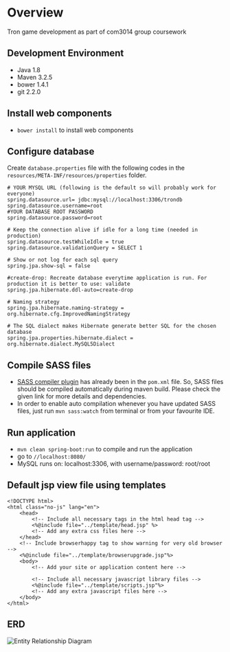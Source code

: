 # Overview
Tron game development as part of com3014 group coursework

## Development Environment
* Java 1.8
* Maven 3.2.5
* bower 1.4.1
* git 2.2.0

## Install web components
* ```bower install``` to install web components

## Configure database
Create ```database.properties``` file with the following codes in the ```resources/META-INF/resources/properties``` folder.

    # YOUR MYSQL URL (following is the default so will probably work for everyone)
    spring.datasource.url= jdbc:mysql://localhost:3306/trondb
    spring.datasource.username=root
    #YOUR DATABASE ROOT PASSWORD
    spring.datasource.password=root
    
    # Keep the connection alive if idle for a long time (needed in production)
    spring.datasource.testWhileIdle = true
    spring.datasource.validationQuery = SELECT 1
    
    # Show or not log for each sql query
    spring.jpa.show-sql = false
    
    #create-drop: Recreate database everytime application is run. For production it is better to use: validate
    spring.jpa.hibernate.ddl-auto=create-drop
    
    # Naming strategy
    spring.jpa.hibernate.naming-strategy = org.hibernate.cfg.ImprovedNamingStrategy
    
    # The SQL dialect makes Hibernate generate better SQL for the chosen database
    spring.jpa.properties.hibernate.dialect = org.hibernate.dialect.MySQL5Dialect

## Compile SASS files
* [SASS compiler plugin](http://www.geodienstencentrum.nl/sass-maven-plugin/plugin-info.html) has already been in the ```pom.xml``` file. So, SASS files should be compiled automatically during maven build. Please check the given link for more details and dependencies.
* In order to enable auto compilation whenever you have updated SASS files, just run ```mvn sass:watch``` from terminal or from your favourite IDE.

## Run application
* ```mvn clean spring-boot:run``` to compile and run the application
* go to ```//localhost:8080/```
* MySQL runs on: localhost:3306, with username/password: root/root

## Default jsp view file using templates
    <!DOCTYPE html>
    <html class="no-js" lang="en">
        <head>
            <!-- Include all necessary tags in the html head tag -->
            <%@include file="../template/head.jsp" %>
            <!-- Add any extra css files here -->
        </head>
        <!-- Include browserhappy tag to show warning for very old browser -->
        <%@include file="../template/browserupgrade.jsp"%>
        <body>
            <!-- Add your site or application content here -->
            
            <!-- Include all necessary javascript library files -->
            <%@include file="../template/scripts.jsp"%>
            <!-- Add any extra javascript files here -->
        </body>
    </html>

## ERD
![Entity Relationship Diagram](https://agthumoe@bitbucket.org/com3014/documentations.git/raw/master/images/ERD.png)
